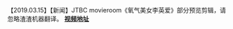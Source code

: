 【2019.03.15】【新闻】JTBC movieroom《氧气美女李英爱》部分预览剪辑，请忽略渣渣机器翻译。
**[视频地址](http://t.cn/Exwzzd1?m=4350609429869701&u=6493535909)**